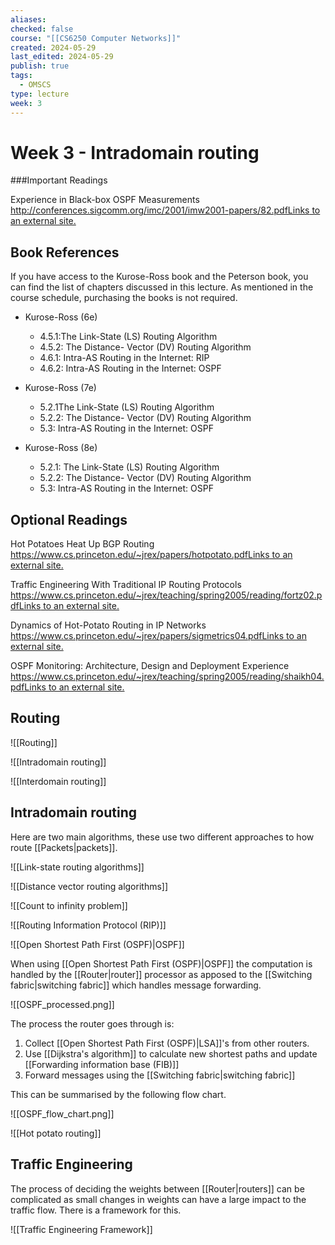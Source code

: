 ```yaml
---
aliases: 
checked: false
course: "[[CS6250 Computer Networks]]"
created: 2024-05-29
last_edited: 2024-05-29
publish: true
tags:
  - OMSCS
type: lecture
week: 3
---
```

# Week 3 - Intradomain routing

###Important Readings

Experience in Black-box OSPF Measurements  
[http://conferences.sigcomm.org/imc/2001/imw2001-papers/82.pdfLinks to an external site.](http://conferences.sigcomm.org/imc/2001/imw2001-papers/82.pdf)

## Book References

If you have access to the Kurose-Ross book and the Peterson book, you can find the list of chapters discussed in this lecture. As mentioned in the course schedule, purchasing the books is not required.

- Kurose-Ross (6e)
    - 4.5.1:The Link-State (LS) Routing Algorithm
    - 4.5.2: The Distance- Vector (DV) Routing Algorithm
    - 4.6.1: Intra-AS Routing in the Internet: RIP
    - 4.6.2: Intra-AS Routing in the Internet: OSPF
- Kurose-Ross (7e)
    - 5.2.1The Link-State (LS) Routing Algorithm
    - 5.2.2: The Distance- Vector (DV) Routing Algorithm
    - 5.3: Intra-AS Routing in the Internet: OSPF

- Kurose-Ross (8e)
    - 5.2.1: The Link-State (LS) Routing Algorithm
    - 5.2.2: The Distance- Vector (DV) Routing Algorithm
    - 5.3: Intra-AS Routing in the Internet: OSPF

## Optional Readings

Hot Potatoes Heat Up BGP Routing  
[https://www.cs.princeton.edu/~jrex/papers/hotpotato.pdfLinks to an external site.](https://www.cs.princeton.edu/~jrex/papers/hotpotato.pdf "Link")  

Traffic Engineering With Traditional IP Routing Protocols  
[https://www.cs.princeton.edu/~jrex/teaching/spring2005/reading/fortz02.pdfLinks to an external site.](https://www.cs.princeton.edu/~jrex/teaching/spring2005/reading/fortz02.pdf "Link")  

Dynamics of Hot-Potato Routing in IP Networks  
[https://www.cs.princeton.edu/~jrex/papers/sigmetrics04.pdfLinks to an external site.](https://www.cs.princeton.edu/~jrex/papers/sigmetrics04.pdf "Link")  

OSPF Monitoring: Architecture, Design and Deployment Experience  
[https://www.cs.princeton.edu/~jrex/teaching/spring2005/reading/shaikh04.pdfLinks to an external site.](https://www.cs.princeton.edu/~jrex/teaching/spring2005/reading/shaikh04.pdf "Link")

## Routing

![[Routing]]

![[Intradomain routing]]

![[Interdomain routing]]

## Intradomain routing

Here are two main algorithms, these use two different approaches to how route [[Packets|packets]].

![[Link-state routing algorithms]]

![[Distance vector routing algorithms]]

![[Count to infinity problem]]

![[Routing Information Protocol (RIP)]]

![[Open Shortest Path First (OSPF)|OSPF]]

When using [[Open Shortest Path First (OSPF)|OSPF]] the computation is handled by the [[Router|router]] processor as apposed to the [[Switching fabric|switching fabric]] which handles message forwarding.

![[OSPF_processed.png]]

The process the router goes through is:
1. Collect [[Open Shortest Path First (OSPF)|LSA]]'s from other routers.
2. Use [[Dijkstra's algorithm]] to calculate new shortest paths and update [[Forwarding information base (FIB)]]
3. Forward messages using the [[Switching fabric|switching fabric]]

This can be summarised by the following flow chart.

![[OSPF_flow_chart.png]]

![[Hot potato routing]]

## Traffic Engineering

The process of deciding the weights between [[Router|routers]] can be complicated as small changes in weights can have a large impact to the traffic flow. There is a framework for this.

![[Traffic Engineering Framework]]
